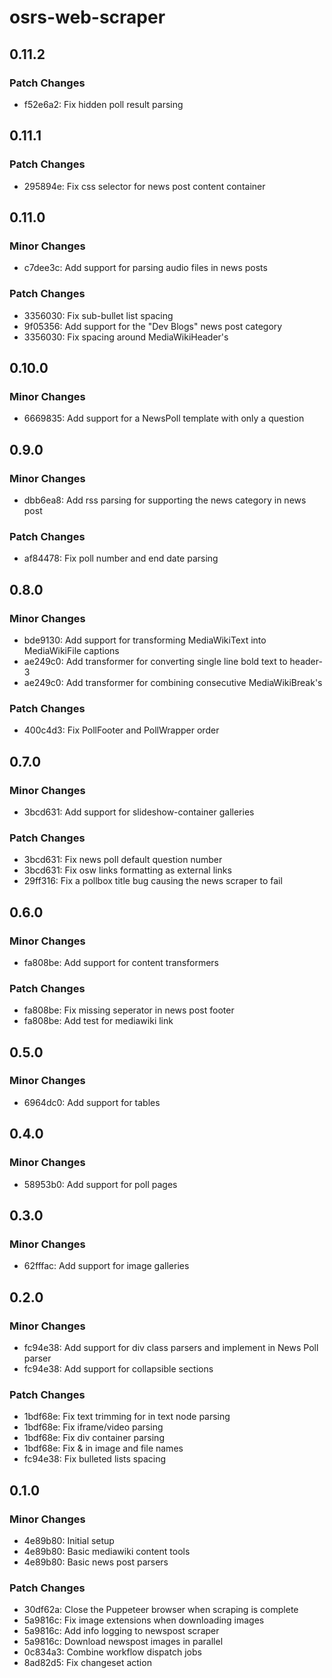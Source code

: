 # osrs-web-scraper

## 0.11.2

### Patch Changes

- f52e6a2: Fix hidden poll result parsing

## 0.11.1

### Patch Changes

- 295894e: Fix css selector for news post content container

## 0.11.0

### Minor Changes

- c7dee3c: Add support for parsing audio files in news posts

### Patch Changes

- 3356030: Fix sub-bullet list spacing
- 9f05356: Add support for the "Dev Blogs" news post category
- 3356030: Fix spacing around MediaWikiHeader's

## 0.10.0

### Minor Changes

- 6669835: Add support for a NewsPoll template with only a question

## 0.9.0

### Minor Changes

- dbb6ea8: Add rss parsing for supporting the news category in news post

### Patch Changes

- af84478: Fix poll number and end date parsing

## 0.8.0

### Minor Changes

- bde9130: Add support for transforming MediaWikiText into MediaWikiFile captions
- ae249c0: Add transformer for converting single line bold text to header-3
- ae249c0: Add transformer for combining consecutive MediaWikiBreak's

### Patch Changes

- 400c4d3: Fix PollFooter and PollWrapper order

## 0.7.0

### Minor Changes

- 3bcd631: Add support for slideshow-container galleries

### Patch Changes

- 3bcd631: Fix news poll default question number
- 3bcd631: Fix osw links formatting as external links
- 29ff316: Fix a pollbox title bug causing the news scraper to fail

## 0.6.0

### Minor Changes

- fa808be: Add support for content transformers

### Patch Changes

- fa808be: Fix missing seperator in news post footer
- fa808be: Add test for mediawiki link

## 0.5.0

### Minor Changes

- 6964dc0: Add support for tables

## 0.4.0

### Minor Changes

- 58953b0: Add support for poll pages

## 0.3.0

### Minor Changes

- 62fffac: Add support for image galleries

## 0.2.0

### Minor Changes

- fc94e38: Add support for div class parsers and implement in News Poll parser
- fc94e38: Add support for collapsible sections

### Patch Changes

- 1bdf68e: Fix text trimming for in text node parsing
- 1bdf68e: Fix iframe/video parsing
- 1bdf68e: Fix div container parsing
- 1bdf68e: Fix &amp; in image and file names
- fc94e38: Fix bulleted lists spacing

## 0.1.0

### Minor Changes

- 4e89b80: Initial setup
- 4e89b80: Basic mediawiki content tools
- 4e89b80: Basic news post parsers

### Patch Changes

- 30df62a: Close the Puppeteer browser when scraping is complete
- 5a9816c: Fix image extensions when downloading images
- 5a9816c: Add info logging to newspost scraper
- 5a9816c: Download newspost images in parallel
- 0c834a3: Combine workflow dispatch jobs
- 8ad82d5: Fix changeset action
